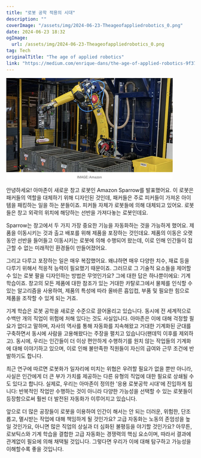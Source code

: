 ```yaml
---
title: "로봇 공학 적용의 시대"
description: ""
coverImage: "/assets/img/2024-06-23-Theageofappliedrobotics_0.png"
date: 2024-06-23 18:32
ogImage: 
  url: /assets/img/2024-06-23-Theageofappliedrobotics_0.png
tag: Tech
originalTitle: "The age of applied robotics"
link: "https://medium.com/enrique-dans/the-age-of-applied-robotics-9f377d7cd55e"
---
```



![Amazon Sparrow](/assets/img/2024-06-23-Theageofappliedrobotics_0.png)

안녕하세요! 아마존이 새로운 창고 로봇인 Amazon Sparrow를 발표했어요. 이 로봇은 패커들의 역할을 대체하기 위해 디자인된 것인데, 패커들은 주로 피커들이 가져온 아이템을 패킹하는 일을 하는 분들이죠. 피커들 자체가 로봇들에 의해 대체되고 있어요. 로봇들은 창고 외곽의 위치에 해당하는 선반을 가져다놓는 로봇인데요.

Sparrow는 창고에서 두 가지 가장 중요한 기능을 자동화하는 것을 가능하게 했어요. 제품을 이동시키는 것과 출고 배포를 위해 제품을 포장하는 것인데요. 제품의 이동은 오랫동안 선반을 들어들고 이동시키는 로봇에 의해 수행되어 왔는데, 이로 인해 인간들이 접근할 수 없는 미래적인 환경들이 만들어졌어요.

그리고 다루고 포장하는 일은 매우 복잡했어요. 왜냐하면 매우 다양한 치수, 재료 등을 다루기 위해서 적응적 능력이 필요했기 때문이죠. 그러므로 그 기술적 요소들을 제어할 수 있는 로봇 팔을 디자인하는 방법은 무엇인가요? 그에 대한 답은 하나뿐이에요: 기계 학습이죠. 창고의 모든 제품에 대한 참조가 있는 거대한 카탈로그에서 물체를 인식할 수 있는 알고리즘을 사용하여, 제품의 특성에 따라 올바른 흡입컵, 부품 및 필요한 힘으로 제품을 조작할 수 있게 되는 거죠.

<div class="content-ad"></div>

기계 학습은 로봇 공학을 새로운 수준으로 끌어올리고 있습니다. 동시에 전 세계적으로 수백만 개의 직업이 위험에 처해 있다는 것도 사실입니다. 아마존은 이에 대해 걱정할 필요가 없다고 말하며, 자사의 역사를 통해 자동화를 지속해왔고 거대한 기계화된 군대를 구축하면서 동시에 사람을 고용해왔다는 주장을 펼치고 있습니다(팬데믹 이후를 제외하고). 동시에, 우리는 인간들이 더 이상 편안하게 수행하기를 원치 않는 작업들의 기계화에 대해 이야기하고 있으며, 이로 인해 불만족한 직원들이 자신의 급여와 근무 조건에 반발하기도 합니다.

최근 연구에 따르면 로봇화가 일자리에 미치는 위협은 우려할 필요가 없을 뿐만 아니라, 사실은 인간에게 더 큰 부가 가치를 제공하는 다른 유형의 직업에 대한 필요로 상쇄될 수도 있다고 합니다. 실제로, 우리는 아마존이 정의한 '응용 로봇공학 시대'에 진입하게 됩니다: 반복적인 작업만 수행하는 것이 아니라 다양한 가능성을 선택할 수 있는 로봇들이 등장함으로써 훨씬 더 발전된 자동화가 이루어지고 있습니다.

앞으로 더 많은 공장들이 로봇을 이용하여 인간이 해서는 안 되는 더러운, 위험한, 단조롭고, 멸시받는 작업에 대해 책임하게 될 것인가요? 고급 자동화는 노동의 존엄성을 높일 것인가요, 아니면 많은 직업의 상실과 더 심화된 불평등을 야기할 것인가요? 아무튼, 로보틱스와 기계 학습을 결합한 고급 자동화는 경쟁력의 핵심 요소이며, 따라서 결과에 관계없이 필요에 의해 채택될 것입니다. 그렇다면 우리가 이에 대해 탐구하고 가능성을 이해할수록 좋을 것입니다.